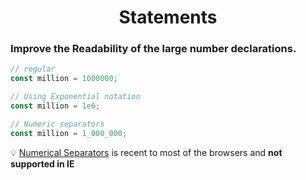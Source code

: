 <div align="center">
  <h1> Statements </h1>
</div>

### Improve the **Readability** of the large number declarations.

```javascript
// regular
const million = 1000000;

// Using Exponential notation
const million = 1e6;

// Numeric separators 
const million = 1_000_000;

```

💡 [Numerical Separators](https://developer.mozilla.org/en-US/docs/Web/JavaScript/Reference/Lexical_grammar#Numeric_separators) is recent to most of the browsers and **not supported in IE**